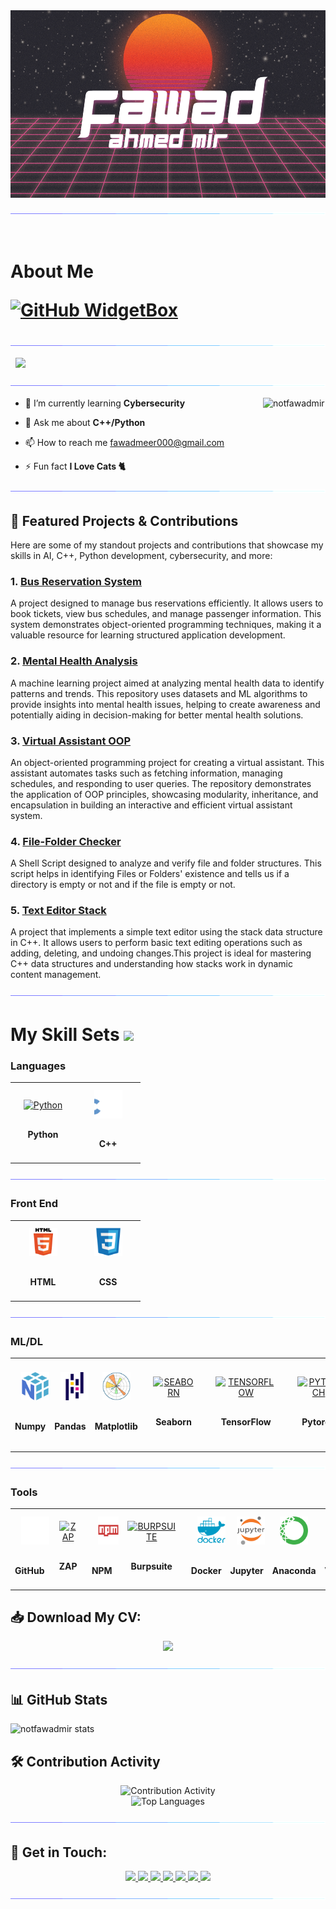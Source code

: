 <a href="#">
  <img src="banner.png" alt="React" style="display: block; height: 300px ; width: 100%; padding-right: 10px; object-fit: stretch;" 
  />
</a>

<p align="center">
  <img src="arrow.gif" alt="Arrow"/>
</p>
<br />

<h1>
 About Me 
<a href="#--about-me--">

[![GitHub WidgetBox](https://github-widgetbox.vercel.app/api/profile?username=notfawadmir&data=followers,repositories,stars,commits&theme=dark)](https://www.linkedin.com/in/fawad-ahmed-mir-9621762ba/)

</h1>

<p align="center"><img src="arrow.gif" alt="Arrow"/></p>
<p align="left" > &nbsp; <img src="https://komarev.com/ghpvc/?username=notfawadmir&color=blue" /> </p>
<p align="center"><img src="arrow.gif" alt="Arrow"/></p>

                                               
- 🌱 I’m currently learning **Cybersecurity**    <img align="right" length="100px" width="100px" src="https://i.gifer.com/origin/84/84d79f587caeee69caf306386ec3527d_w200.gif" alt="notfawadmir" >

- 💬 Ask me about **C++/Python**

- 📫 How to reach me [fawadmeer000@gmail.com](mailto:fawadmeer000@gmail.com)
- ⚡ Fun fact **I Love Cats 🐈**

<p align="center"><img src="arrow.gif" alt="Arrow"/></p>


  ## 💼 Featured Projects & Contributions

Here are some of my standout projects and contributions that showcase my skills in AI, C++, Python development, cybersecurity, and more:

### 1. [**Bus Reservation System**](https://github.com/notfawadmir/Bus-Reservation-System) 
A project designed to manage bus reservations efficiently. It allows users to book tickets, view bus schedules, and manage passenger information. This system demonstrates object-oriented programming techniques, making it a valuable resource for learning structured application development.



### 2. [**Mental Health Analysis**](https://github.com/notfawadmir/ML-Mental-Health-Analysis)
A machine learning project aimed at analyzing mental health data to identify patterns and trends. This repository uses datasets and ML algorithms to provide insights into mental health issues, helping to create awareness and potentially aiding in decision-making for better mental health solutions.

 

### 3. [**Virtual Assistant OOP**](https://github.com/notfawadmir/OOP-Virtual-Assistant)
An object-oriented programming project for creating a virtual assistant. This assistant automates tasks such as fetching information, managing schedules, and responding to user queries. The repository demonstrates the application of OOP principles, showcasing modularity, inheritance, and encapsulation in building an interactive and efficient virtual assistant system.

 

### 4. [**File-Folder Checker**](https://github.com/notfawadmir/File-Folder-Checker)
A Shell Script designed to analyze and verify file and folder structures. This script helps in identifying Files or Folders' existence and tells us if a directory is empty or not and if the file is empty or not.

### 5. [**Text Editor Stack**](https://github.com/notfawadmir/Text-Editor-Stack)
A project that implements a simple text editor using the stack data structure in C++. It allows users to perform basic text editing operations such as adding, deleting, and undoing changes.This project is ideal for mastering C++ data structures and understanding how stacks work in dynamic content management.

<p align="center"><img src="arrow.gif" alt="Arrow"/></p>



<h1> My Skill Sets <a href="#-my-skill-sets--"><img src = "https://raw.githubusercontent.com/HighAmbition211/HighAmbition211/auxiliary/others/skill.gif" width = 32px></a> </h1>

### Languages
<table>
    <td align="center" width="90">
        <a href="https://www.python.org/" target="_blank"><img alt="Python" width="45" height="45" style="padding:10px;" src="https://raw.githubusercontent.com/HighAmbition211/HighAmbition211/auxiliary/languages/python.svg" /></a>
        <br><h4>Python</h4>
    </td>
    <td align="center" width="90">
        <a href="https://isocpp.org/" target="_blank"><img alt="C++" width="45" height="45" style="padding:10px;" src="https://raw.githubusercontent.com/HighAmbition211/HighAmbition211/auxiliary/languages/c++.svg" /></a>
        <br><h4>C++</h4>
    </td>
</table>

<p align="center"><img src="arrow.gif" alt="Arrow"/></p>


### Front End
<table>
<td align="center" width="90">
        <a href="https://www.w3.org/html/" target="_blank"><img alt="HTML" width="45" height="45" style="padding:10px;" src="https://raw.githubusercontent.com/devicons/devicon/master/icons/html5/html5-original-wordmark.svg" /></a>
        <br><h4>HTML</h4>
    </td>
<td align="center" width="90">
        <a href="https://www.w3.org/css/" target="_blank"><img alt="CSS" width="45" height="45" style="padding:10px;" src="https://github.com/devicons/devicon/blob/ca28c779441053191ff11710fe24a9e6c23690d6/icons/css3/css3-original.svg" /></a>
        <br><h4>CSS</h4>
    </td>
</table>
<p align="center"><img src="arrow.gif" alt="Arrow"/></p>

### ML/DL
<table>
    <td align="center" width="90">
        <a href="https://www.numpy.org/" target="_blank"><img alt="NUMPY" width="45" height="45" style="padding:10px;" src="https://github.com/devicons/devicon/blob/ca28c779441053191ff11710fe24a9e6c23690d6/icons/numpy/numpy-original.svg" /></a>
        <br><h4>Numpy</h4>
    </td>
    <td align="center" width="90">
        <a href="https://www.pandas.pydata.org/" target="_blank"><img alt="PANDAS" width="45" height="45" style="padding:10px;" src="https://raw.githubusercontent.com/devicons/devicon/2ae2a900d2f041da66e950e4d48052658d850630/icons/pandas/pandas-original.svg" /></a>
        <br><h4>Pandas</h4>
    </td>
    <td align="center" width="90">
        <a href="https://www.matplotlib.org/" target="_blank"><img alt="MATPLOTLIB" width="45" height="45" style="padding:10px;" src="https://github.com/devicons/devicon/blob/ca28c779441053191ff11710fe24a9e6c23690d6/icons/matplotlib/matplotlib-original.svg" /></a>
        <br><h4>Matplotlib</h4>
    </td>
    <td align="center" width="90">
        <a href="https://www.seaborn.pydata.org/" target="_blank"><img alt="SEABORN" width="45" height="45" style="padding:10px;" src="https://seaborn.pydata.org/_images/logo-mark-lightbg.svg" /></a>
        <br><h4>Seaborn</h4>
    </td>
    <td align="center" width="90">
        <a href="https://www.tensorflow.org/" target="_blank"><img alt="TENSORFLOW" width="45" height="45" style="padding:10px;" src="https://www.vectorlogo.zone/logos/tensorflow/tensorflow-icon.svg" /></a>
        <br><h4>TensorFlow</h4>
    </td>
    <td align="center" width="90">
        <a href="https://www.pytorch.org/" target="_blank"><img alt="PYTORCH" width="45" height="45" style="padding:10px;" src="https://www.vectorlogo.zone/logos/pytorch/pytorch-icon.svg" /></a>
        <br><h4>Pytorch</h4>
    </td>
   <td align="center" width="90">
        <a href="https://scikit-learn.org/" target="_blank"><img alt="SCIKIT-LEARN" width="45" height="45" style="padding:10px;" src="https://upload.wikimedia.org/wikipedia/commons/0/05/Scikit_learn_logo_small.svg" /></a>
        <br><h4>Scikit-learn</h4>
    </td>
    <td align="center" width="90">
        <a href="https://pypi.org/project/requests/" target="_blank"><img alt="REQUESTS" width="45" height="45" style="padding:10px;" src="requests-sidebar.webp" /></a>
        <br><h4>Requests</h4>
    </td>
    <td align="center" width="90">
        <a href="https://selenium.dev/" target="_blank"><img alt="SELENIUM" width="45" height="45" style="padding:10px;" src="https://github.com/devicons/devicon/blob/ca28c779441053191ff11710fe24a9e6c23690d6/icons/selenium/selenium-original.svg" /></a>
        <br><h4>Selenium</h4>
    </td>
</table>

<p align="center"><img src="arrow.gif" alt="Arrow"/></p>


### Tools
<table>
   <td align="center" width="90">
        <a href="https://github.com/" target="_blank"><img alt="GITHUB" width="45" height="45" style="padding:10px;" src="github-11-xxl.png" /></a>
        <br><h4>GitHub</h4>
    </td>
  <td align="center" width="90">
        <a href="https://www.zaproxy.org/" target="_blank"><img alt="ZAP" width="45" height="45" style="padding:10px;" src="https://www.pngfind.com/pngs/m/664-6646318_image-owasp-zap-logo-hd-png-download.png" /></a>
        <br><h4>ZAP</h4>
    </td>
  <td align="center" width="90">
        <a href="https://www.npmjs.com/" target="_blank"><img alt="NPM" width="45" height="45" style="padding:10px;" src="https://github.com/devicons/devicon/blob/ca28c779441053191ff11710fe24a9e6c23690d6/icons/npm/npm-original-wordmark.svg" /></a>
        <br><h4>NPM</h4>
    </td>
  <td align="center" width="90">
        <a href="https://portswigger.net/burp" target="_blank"><img alt="BURPSUITE" width="45" height="45" style="padding:10px;" src="https://img.icons8.com/?size=512&id=41078&format=png" /></a>
        <br><h4>Burpsuite</h4>
    </td>
  <td align="center" width="90">
        <a href="https://www.docker.com/" target="_blank"><img alt="DOCKER" width="45" height="45" style="padding:10px;" src="https://github.com/devicons/devicon/blob/ca28c779441053191ff11710fe24a9e6c23690d6/icons/docker/docker-plain-wordmark.svg" /></a>
        <br><h4>Docker</h4>
    </td>
    <td align="center" width="90">
        <a href="https://jupyter.org/" target="_blank"><img alt="JUPYTER" width="45" height="45" style="padding:10px;" src="https://github.com/devicons/devicon/blob/ca28c779441053191ff11710fe24a9e6c23690d6/icons/jupyter/jupyter-original-wordmark.svg" /></a>
        <br><h4>Jupyter</h4>
    </td>
    <td align="center" width="90">
        <a href="https://www.anaconda.com/" target="_blank"><img alt="ANACONDA" width="45" height="45" style="padding:10px;" src="https://github.com/devicons/devicon/blob/ca28c779441053191ff11710fe24a9e6c23690d6/icons/anaconda/anaconda-original.svg" /></a>
        <br><h4>Anaconda</h4>
    </td>
    <td align="center" width="90">
        <a href="https://code.visualstudio.com/" target="_blank"><img alt="VSCODE" width="45" height="45" style="padding:10px;" src="https://github.com/devicons/devicon/blob/ca28c779441053191ff11710fe24a9e6c23690d6/icons/vscode/vscode-original.svg" /></a>
        <br><h4>VScode</h4>
    </td>
    <td align="center" width="90">
        <a href="https:www.linux.org/" target="_blank"><img alt="LINUX" width="45" height="45" style="padding:10px;" src="https://github.com/devicons/devicon/blob/ca28c779441053191ff11710fe24a9e6c23690d6/icons/linux/linux-original.svg" /></a>
        <br><h4>Linux</h4>
    </td>
    <td align="center" width="90">
        <a href="https://www.kaggle.com/" target="_blank"><img alt="KAGGLE" width="45" height="45" style="padding:10px;" src="https://github.com/devicons/devicon/blob/ca28c779441053191ff11710fe24a9e6c23690d6/icons/kaggle/kaggle-original-wordmark.svg" /></a>
        <br><h4>Kaggle</h4>
    </td>
    <td align="center" width="90">
        <a href="https://www.gnu.org/software/bash/" target="_blank"><img alt="BASH" width="45" height="45" style="padding:10px;" src="https://github.com/devicons/devicon/blob/ca28c779441053191ff11710fe24a9e6c23690d6/icons/bash/bash-original.svg" /></a>
        <br><h4>Bash</h4>
    </td>
</table>

## 📥 Download My CV:

<div align="center">
  <a href="CV.pdf" download="CV.pdf">
    <img src="https://img.shields.io/badge/Download%20CV-Click%20Here-brightgreen?style=for-the-badge&logo=github">
  </a>
</div>

<p align="center"><img src="arrow.gif" alt="Arrow"/></p>

 
## 📊 GitHub Stats

   <img width="400" height="200" src="https://github-readme-stats.vercel.app/api?username=notfawadmir&count_private=true&show_icons=true&theme=radical&border_radius=10&background=1F2937&icon_color=3B82F6&title_color=10B981&text_color=9CA3AF" alt="notfawadmir stats"/>
</div>


## 🛠️ Contribution Activity

<div align="center">
    <img width="1000" height="200" src="https://github-profile-summary-cards.vercel.app/api/cards/profile-details?username=notfawadmir&theme=vue&background=1F2937" alt="Contribution Activity"/>
    <br/>
    <img width="400" height="300" src="https://github-readme-stats.vercel.app/api/top-langs?username=notfawadmir&show_icons=true&locale=en&layout=compact&theme=radical&border_radius=10&background=1F2937&title_color=10B981&text_color=9CA3AF" alt="Top Languages"/>
</div>

<p align="center"><img src="arrow.gif" alt="Arrow"/></p>


## 🤝 Get in Touch:

<div align="center">
  <a href="https://www.linkedin.com/in/fawad-ahmed-mir-9621762ba">
    <img src="https://img.shields.io/badge/LinkedIn-Connect%20with%20me-blue?style=for-the-badge&logo=linkedin">
  </a>
  <a href="mailto:fawadmeer000@gmail.com">
    <img src="https://img.shields.io/badge/Email-Send%20Me%20an%20Email-red?style=for-the-badge&logo=gmail">
  </a>
  <a href="https://www.threads.net/@notfawadmir">
    <img src="https://img.shields.io/badge/Threads-Follow%20my%20Profile-black?style=for-the-badge&logo=threads">
  </a>
  <a href="https://https://www.facebook.com/fawad.tasneemmir">
    <img src="https://img.shields.io/badge/Facebook-Follow%20me%20on%20Facebook-3b5998?style=for-the-badge&logo=facebook">
  </a>
  <a href="https://wa.me/923065297526">
    <img src="https://img.shields.io/badge/WhatsApp-Chat%20with%20me-25D366?style=for-the-badge&logo=whatsapp">
  </a>
  <a href="https://instagram.com/eagnibal">
    <img src="https://img.shields.io/badge/Instagram-Follow%20me%20on%20Instagram-purple?style=for-the-badge&logo=instagram">
  </a>
   <a href="https://medium.com/@fawadmeer000">
    <img src="https://img.shields.io/badge/Medium-Follow%20me%20on%20Medium-black?style=for-the-badge&logo=medium">
  </a>
</div>

<p align="center"><img src="arrow.gif" alt="Arrow"/></p>



